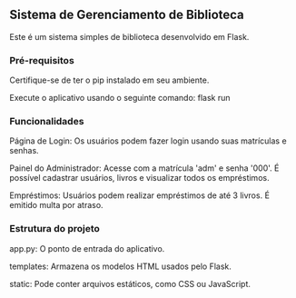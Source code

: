 ## Sistema de Gerenciamento de Biblioteca

Este é um sistema simples de biblioteca desenvolvido em Flask.

### Pré-requisitos

Certifique-se de ter o pip instalado em seu ambiente. 

Execute o aplicativo usando o seguinte comando: flask run

### Funcionalidades

Página de Login: Os usuários podem fazer login usando suas matrículas e senhas.

Painel do Administrador: Acesse com a matrícula 'adm' e senha '000'. É possível cadastrar usuários, livros e visualizar todos os empréstimos.

Empréstimos: Usuários podem realizar empréstimos de até 3 livros. É emitido multa por atraso.

### Estrutura do projeto

app.py: O ponto de entrada do aplicativo.

templates: Armazena os modelos HTML usados pelo Flask.

static: Pode conter arquivos estáticos, como CSS ou JavaScript.

